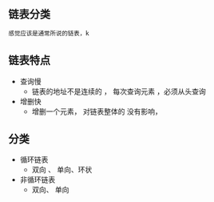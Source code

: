 ## 链表分类

```go
感觉应该是通常所说的链表，k
```

## 链表特点

* 查询慢
    * 链表的地址不是连续的 ， 每次查询元素 ，必须从头查询
* 增删快
    * 增删一个元素， 对链表整体的 没有影响，

## 分类

* 循环链表
    * 双向 、 单向、环状
* 非循环链表
    * 双向、 单向







